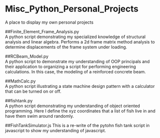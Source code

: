 # Misc_Python_Personal_Projects
A place to display my own personal projects

##Finite_Element_Frame_Analysis.py	
A python script demonstrating my specialized knowledge of structural analysis and linear algebra.
Performs a 2d frame matrix method analysis to determine displacements of the frame system under loading.

##RCBeam_Model.py	
A python script to demonstrate my understanding of OOP principals and their application to organizing a script
for performing engineering calculations. In this case, the modeling of a reinforced concrete beam.

##MathCalc.py	
A python script illustrating a state machine design pattern with a calculator that can be turned on or off.

##fishtank.py	
A python script demonstrating my understanding of object oriented programming. Here I define the xyz coordinates
that a list of fish live in and have them swim around randomly.

##FishTankSimulator.js
This is a re-write of the pytohn fish tank script in javascript to show my understanding of javascript.

